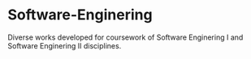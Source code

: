 # Software-Enginering
Diverse works developed for coursework of Software Enginering I and Software Enginering II disciplines.
